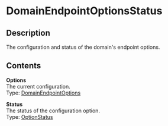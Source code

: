 # DomainEndpointOptionsStatus<a name="API_DomainEndpointOptionsStatus"></a>

## Description<a name="API_DomainEndpointOptionsStatus_Description"></a>

The configuration and status of the domain's endpoint options\.

## Contents<a name="API_DomainEndpointOptionsStatus_Contents"></a>

 **Options**  
The current configuration\.  
Type: [DomainEndpointOptions](API_DomainEndpointOptions.md)

 **Status**  
The status of the configuration option\.  
Type: [OptionStatus](API_OptionStatus.md)
